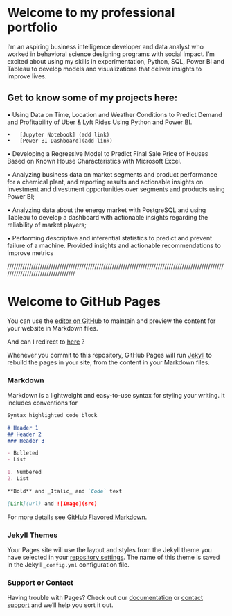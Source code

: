 # Welcome to my professional portfolio

I’m an aspiring business intelligence developer and data analyst who worked in behavioral science designing programs with social impact. I’m excited about using my skills in experimentation, Python, SQL, Power BI and Tableau to develop models and visualizations that deliver insights to improve lives.

## Get to know some of my projects here:

•	Using Data on Time, Location and Weather Conditions to Predict Demand and Profitability of Uber & Lyft Rides Using Python and Power BI.

    •	[Jupyter Notebook] (add link)
    •	[Power BI Dashboard](add link)

•	Developing a Regressive Model to Predict Final Sale Price of Houses Based on Known House Characteristics with Microsoft Excel.


•	Analyzing business data on market segments and product performance for a chemical plant, and reporting results and actionable insights on investment and divestment opportunities over segments and products using Power BI;

•	Analyzing data about the energy market with PostgreSQL and using Tableau to develop a dashboard with actionable insights regarding the reliability of market players; 

•	Performing descriptive and inferential statistics to predict and prevent failure of a machine. Provided insights and actionable recommendations to improve metrics

//////////////////////////////////////////////////////////////////////////////////////////////////////////////////////////////////

# Welcome to GitHub Pages

You can use the [editor on GitHub](https://github.com/diogo-m-santos/diogo-m-santos.github.io/edit/master/README.md) to maintain and preview the content for your website in Markdown files.

And can I redirect to [here](https://github.com/diogo-m-santos/diogo-m-santos.github.io/master/test.md) ?

Whenever you commit to this repository, GitHub Pages will run [Jekyll](https://jekyllrb.com/) to rebuild the pages in your site, from the content in your Markdown files.

### Markdown

Markdown is a lightweight and easy-to-use syntax for styling your writing. It includes conventions for

```markdown
Syntax highlighted code block

# Header 1
## Header 2
### Header 3

- Bulleted
- List

1. Numbered
2. List

**Bold** and _Italic_ and `Code` text

[Link](url) and ![Image](src)
```

For more details see [GitHub Flavored Markdown](https://guides.github.com/features/mastering-markdown/).

### Jekyll Themes

Your Pages site will use the layout and styles from the Jekyll theme you have selected in your [repository settings](https://github.com/diogo-m-santos/diogo-m-santos.github.io/settings). The name of this theme is saved in the Jekyll `_config.yml` configuration file.

### Support or Contact

Having trouble with Pages? Check out our [documentation](https://docs.github.com/categories/github-pages-basics/) or [contact support](https://github.com/contact) and we’ll help you sort it out.
